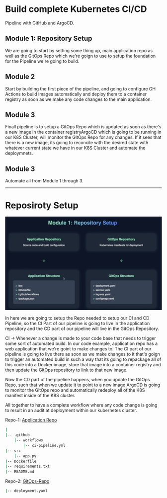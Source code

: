 # Build complete Kubernetes CI/CD 
Pipeline with GitHub and ArgoCD.

## Module 1: Repository Setup
We are going to start by setting some thing up, main application repo as well as the GitOps Repo which we're goign to use to setup the foundation for the Pipeline we're going to build.

## Module 2
Start by building the first piece of the pipeline, and going to configure GH Actions to build images automatically and deploy them to a container registry as soon as we make any code changes to the main application.

## Module 3
Finall pipeline is to setup a GitOps Repo which is updated as soon as there's a new image in the container registryArgoCD which is going to be running in our K8S Cluster, will monitor the GitOps Repo for any changes. If it sees that there is a new image, its going to reconcile with the desired state with whatever current state we have in our K8S Cluster and automate the deploymnets.

## Module 3
Automate all from Module 1 through 3.

---

# Reposiroty Setup

![Repo Setup](image.png)

In here we are going to setup the Repo needed to setup our CI and CD Pipeline, so the CI Part of our pipeline is going to live in the application repository and the CD part of our pipeline will live in the GitOps Repository.

CI -> Whenever a change is made to your code base that needs to trigger some sort of automated build. 
In our code example, application repo has a web application that we're goint to make changes to. The CI part of our pipeline is going to live there as soon as we make changes to it that's goign to trigger an automated build in such a way that its going to repackage all of this code into a Docker image, store that image into a container registry and then update the GitOps repository to link to that new image.

Now the CD part of the pipeline happens, when you update the GitOps Repo, such that when we update it to point to a new image ArgoCD is going to monitor the GitOps repo and automatically redeploy all of the K8S manifest inside of the K8S cluster.

All together to have a complete workflow where any code change is going to result in an audit at deployment within our kubernetes cluster.

Repo-1: [Application Repo](/Kubernetes/CICD-Lab-1/)
```bash
|
|-- .github
    |-- workflows
        |-- ci-pipeline.yml
|-- src
    |-- app.py
|-- Dockerfile
|-- requirements.txt
|-- README.md

```

Repo-2: [GitOps-Repo]()
```bash
|-- deployment.yaml
```


